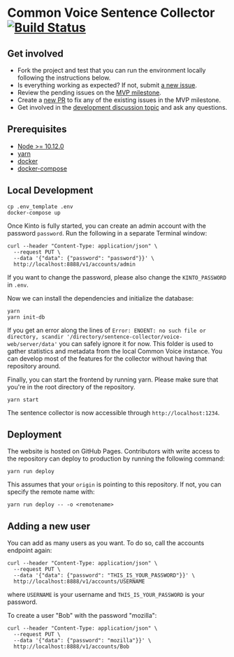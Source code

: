 # Common Voice Sentence Collector [![Build Status](https://travis-ci.com/Common-Voice/sentence-collector.svg?branch=master)](https://travis-ci.com/Common-Voice/sentence-collector)

## Get involved

- Fork the project and test that you can run the environment locally following the instructions below.
- Is everything working as expected? If not, submit [a new issue](https://github.com/Common-Voice/sentence-collector/issues/new).
- Review the pending issues on the [MVP milestone](https://github.com/Common-Voice/sentence-collector/milestone/1).
- Create a [new PR](https://github.com/Common-Voice/sentence-collector/compare) to fix any of the existing issues in the MVP milestone.
- Get involved in the [development discussion topic](https://discourse.mozilla.org/t/sentence-collection-tool-development-topic/33390/2) and ask any questions.

## Prerequisites

 * [Node >= 10.12.0](https://nodejs.org/en/)
 * [yarn](https://yarnpkg.com/docs/install)
 * [docker](https://docs.docker.com/install/)
 * [docker-compose](https://docs.docker.com/compose/install/)

## Local Development

```
cp .env_template .env
docker-compose up
```

Once Kinto is fully started, you can create an admin account with the password `password`. Run the following in a separate Terminal window:

```
curl --header "Content-Type: application/json" \
  --request PUT \
  --data '{"data": {"password": "password"}}' \
  http://localhost:8888/v1/accounts/admin
```

If you want to change the password, please also change the `KINTO_PASSWORD` in `.env`.

Now we can install the dependencies and initialize the database:

```
yarn
yarn init-db
```

If you get an error along the lines of `Error: ENOENT: no such file or directory, scandir '/directory/sentence-collector/voice-web/server/data'` you can safely ignore it for now. This folder is used to gather statistics and metadata from the local Common Voice instance. You can develop most of the features for the collector without having that repository around.

Finally, you can start the frontend by running yarn. Please make sure that you're in the root directory of the repository.

```
yarn start
```

The sentence collector is now accessible through `http://localhost:1234`.

## Deployment

The website is hosted on GitHub Pages. Contributors with write access to the repository can deploy to production by running the following command:

```
yarn run deploy
```

This assumes that your `origin` is pointing to this repository. If not, you can specify the remote name with:

```
yarn run deploy -- -o <remotename>
```

## Adding a new user

You can add as many users as you want. To do so, call the accounts endpoint again:

```
curl --header "Content-Type: application/json" \
  --request PUT \
  --data '{"data": {"password": "THIS_IS_YOUR_PASSWORD"}}' \
  http://localhost:8888/v1/accounts/USERNAME
```

where `USERNAME` is your username and `THIS_IS_YOUR_PASSWORD` is your password.

To create a user "Bob" with the password "mozilla":

```
curl --header "Content-Type: application/json" \
  --request PUT \
  --data '{"data": {"password": "mozilla"}}' \
  http://localhost:8888/v1/accounts/Bob
```
